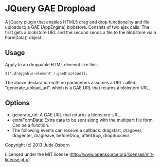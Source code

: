 JQuery GAE Dropload
===================

A jQuery plugin that enables HTML5 drag and drop functionality and file uploads to a GAE (AppEngine) blobstore. Consists of two ajax calls: The first gets a blobstore URL and the second sends a file to the blobstore via a FormData() object.

Usage
-----

Apply to an droppable HTML element like this:

	$('.draggable-element').gaeDropload();

The above declaration with no parameters assumes a URL called "generate_upload_url", which is a GAE URL that returns a blobstore URL.

Options
-------

 * generate_url: A GAE URL that returns a blobstore URL.
 * extraFormData: Extra data to be sent along with the multipart file form. Can be a function.
 * The following events can receive a callback: dragstart, dragover, dragenter, dragleave, 
 	beforeDrop, afterDrop, dropSuccess

Copyright (c) 2013 Jude Osborn

Licensed under the MIT license (http://www.opensource.org/licenses/mit-license.php)
